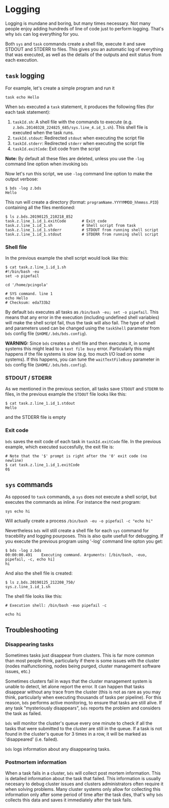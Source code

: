 # Logging

Logging is mundane and boring, but many times necessary. Not many people enjoy adding hundreds of line of code just to perform logging. That's why `bds` can log everything for you.

Both `sys` and `task` commands create a shell file, execute it and save STDOUT and STDERR to files.
This gives you an automatic log of everything that was executed, as well as the details of the outputs and exit status from each execution.

## `task` logging

For example, let's create a simple program and run it

```
task echo Hello
```

When `bds` executed a `task` statement, it produces the following files (for each task statement):

1. `taskId.sh`: A shell file with the commands to execute (e.g. `z.bds.20140328_224825_685/sys.line_4.id_1.sh`). This shell file is executed when the task runs.
1. `taskId.stdout`: Redirected `stdout` when executing the script file
1. `taskId.stderr`: Redirected `stderr` when executing the script file
1. `taskId.exitCode`: Exit code from the script

**Note:** By default all these files are deleted, unless you use the `-log` command line option when invoking `bds`

Now let's run this script, we use `-log` command line option to make the output verbose:

```
$ bds -log z.bds
Hello
```

This run will create a directory (format: `programName.YYYYMMDD_hhmmss.PID`) containing all the files mentioned:

```
$ ls z.bds.20190125_210218_852
task.z.line_1.id_1.exitCode       # Exit code
task.z.line_1.id_1.sh             # Shell script from task
task.z.line_1.id_1.stderr         # STDOUT from running shell script
task.z.line_1.id_1.stdout         # STDERR from running shell script
```

### Shell file

In the previous example the shell script would look like this:

```
$ cat task.z.line_1.id_1.sh
#!/bin/bash -eu
set -o pipefail

cd '/home/pcingola'

# SYS command. line 1
echo Hello
# Checksum: eda733b2
```

By default `bds` executes all tasks as `/bin/bash -eu; set -o pipefail`.
This means that any error in the execution (including undefined shell variables) will make the shell script fail, thus the task will also fail.
The type of shell and parameters used can be changed using the `taskShell` parameter from `bds` config file (`$HOME/.bds/bds.config`).

**WARNING:** Since `bds` creates a shell file and then executes it, in some systems this might lead to a `text file busy` error. Particularly this might happens if the file systems is slow (e.g. too much I/O load on some systems).
If this happens, you can tune the `waitTextFileBusy` parameter in `bds` config file (`$HOME/.bds/bds.config`).

### STDOUT / STDERR

As we mentioned in the previous section, all tasks save `STDOUT` and `STDERR` to files, in the previous example the `STDOUT` file looks like this:

```
$ cat task.z.line_1.id_1.stdout
Hello
```

and the STDERR file is empty

### Exit code

`bds` saves the exit code of each task in `taskId.exitCode` file.
In the previous example, which executed succesfully, the exit file is:

```
# Note that the '$' prompt is right after the '0' exit code (no newline)
$ cat task.z.line_1.id_1.exitCode
0$
```

## `sys` commands

As opposed to `task` commands, a `sys` does not execute a shell script, but executes the commands as inline.
For instance the next program:

```
sys echo hi
```

Will actually create a process `/bin/bash -eu -o pipefail -c "echo hi"`

Nevertheless `bds` will still create a shell file for each `sys` command for tracebility and logging pourposes.
This is also quite usefull for debugging.
If you execute the previous program using '-log' command line opton you get:

```
$ bds -log z.bds
00:00:00.491	Executing command. Arguments: [/bin/bash, -euo, pipefail, -c, echo hi]
hi
```

And also the shell file is created:

```
$ ls z.bds.20190125_212208_750/
sys.z.line_1.id_1.sh
```

The shell file looks like this:

```
# Execution shell: /bin/bash -euo pipefail -c

echo hi
```

## Troubleshooting

### Disappearing tasks

Sometimes tasks just disappear from clusters.
This is far more common than most people think, particularly if there is some issues with the cluster (nodes malfunctioning, nodes being purged, cluster management software issues, etc.)

Sometimes clusters fail in ways that the cluster management system is unable to detect, let alone report the error.
It can happen that tasks disappear without any trace from the cluster (this is not as rare as you may think, particularly when executing thousands of tasks per pipeline).
For this reason, `bds` performs active monitoring, to ensure that tasks are still alive.
If any task "mysteriously disappears", `bds` reports the problem and considers the task as failed.

`bds` will monitor the cluster's queue every one minute to check if all the tasks that were submitted to the cluster are still in the queue.
If a task is not found in the cluster's queue for 3 times in a row, it will be marked as 'disappeared' (i.e. failed).

`bds` logs information about any disappearing tasks.

### Postmortem information

When a task fails in a cluster, `bds` will collect post mortem information.
This is detailed information about the task that failed.
This information is usually necesary to debug cluster issues and clusters administrators often require it when solving problems.
Many cluster systems only allow for collecting this information only after some period of time after the task dies, that's why `bds` collects this data and saves it immediately after the task fails.
